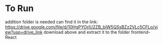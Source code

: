 # To Run 

addition folder is needed
can find it in the link: https://drive.google.com/file/d/10HgPYOrlU2ZB_blW5QSsBZz2VLc5CFLo/view?usp=drive_link
download above and extract it to the folder frontend-React
